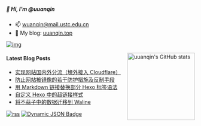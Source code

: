 ##### 👋 Hi, I’m @uuanqin

- 📫 wuanqin@mail.ustc.edu.cn
- 🔗 My blog: [uuanqin.top](https://blog.uuanqin.top/)

[![img](https://img.shields.io/badge/dynamic/json?url=https%3A%2F%2Fapi.uuanqin.top%2Fnpm_stat_author_total.json&query=%24.total&suffix=%2Ftotal&label=downloads&color=cb3837&logo=npm)](https://www.npmjs.com/~wuanqin)

<img src="https://github-readme-stats.uuanqin.top/api?username=uuanqin" alt="uuanqin's GitHub stats" height="180" align="right" />


#### Latest Blog Posts

<!-- BLOG-POST-LIST:START -->
- [实现网站国内外分流（境外接入 Cloudflare）](https://blog.uuanqin.top/p/55893d1/)
- [防止网站被镜像的若干防护措施及反制手段](https://blog.uuanqin.top/p/7d2de43e/)
- [用 Markdown 链接替换部分 Hexo 标签语法](https://blog.uuanqin.top/p/fb28dce2/)
- [自定义 Hexo 中的超链接样式](https://blog.uuanqin.top/p/8aa53d93/)
- [将不蒜子中的数据迁移到 Waline](https://blog.uuanqin.top/p/e400f664/)
<!-- BLOG-POST-LIST:END -->

[![rss](https://img.shields.io/badge/feed-brightgreen?logo=rss&logoColor=ffffff&color=ffa500)](https://blog.uuanqin.top/atom.xml)
[![Dynamic JSON Badge](https://img.shields.io/badge/dynamic/json?url=https%3A%2F%2Fapi.follow.is%2Ffeeds%3Fid%3D57360050739377168&query=%24.data.subscriptionCount&suffix=%20subs&logo=rss&label=Follow&color=ff5c00)](https://app.follow.is/share/feeds/57360050739377168)


<!---
uuanqin/uuanqin is a ✨ special ✨ repository because its `README.md` (this file) appears on your GitHub profile.
You can click the Preview link to take a look at your changes.
--->


